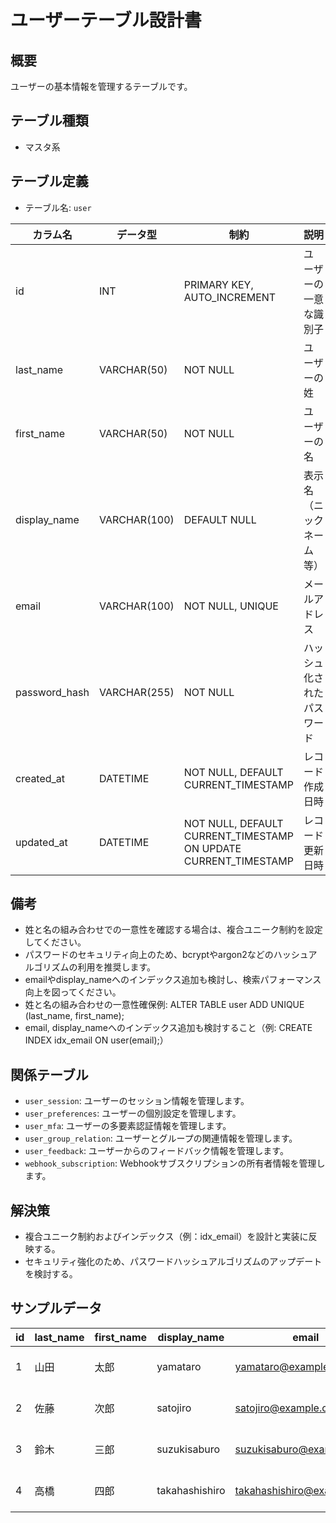 # ユーザーテーブル設計書

## 概要
ユーザーの基本情報を管理するテーブルです。

## テーブル種類
- マスタ系

## テーブル定義
- テーブル名: `user`

| カラム名      | データ型     | 制約                                              | 説明                                  |
|---------------|--------------|---------------------------------------------------|---------------------------------------|
| id            | INT          | PRIMARY KEY, AUTO_INCREMENT                       | ユーザーの一意な識別子                  |
| last_name     | VARCHAR(50)  | NOT NULL                                          | ユーザーの姓                         |
| first_name    | VARCHAR(50)  | NOT NULL                                          | ユーザーの名                         |
| display_name  | VARCHAR(100) | DEFAULT NULL                                      | 表示名（ニックネーム等）               |
| email         | VARCHAR(100) | NOT NULL, UNIQUE                                  | メールアドレス                       |
| password_hash | VARCHAR(255) | NOT NULL                                          | ハッシュ化されたパスワード            |
| created_at    | DATETIME     | NOT NULL, DEFAULT CURRENT_TIMESTAMP               | レコード作成日時                      |
| updated_at    | DATETIME     | NOT NULL, DEFAULT CURRENT_TIMESTAMP ON UPDATE CURRENT_TIMESTAMP | レコード更新日時      |

## 備考
- 姓と名の組み合わせでの一意性を確認する場合は、複合ユニーク制約を設定してください。
- パスワードのセキュリティ向上のため、bcryptやargon2などのハッシュアルゴリズムの利用を推奨します。
- emailやdisplay_nameへのインデックス追加も検討し、検索パフォーマンス向上を図ってください。
- 姓と名の組み合わせの一意性確保例:
  ALTER TABLE user ADD UNIQUE (last_name, first_name);
- email, display_nameへのインデックス追加も検討すること（例: CREATE INDEX idx_email ON user(email);）

## 関係テーブル
- `user_session`: ユーザーのセッション情報を管理します。
- `user_preferences`: ユーザーの個別設定を管理します。
- `user_mfa`: ユーザーの多要素認証情報を管理します。
- `user_group_relation`: ユーザーとグループの関連情報を管理します。
- `user_feedback`: ユーザーからのフィードバック情報を管理します。
- `webhook_subscription`: Webhookサブスクリプションの所有者情報を管理します。

## 解決策
- 複合ユニーク制約およびインデックス（例：idx_email）を設計と実装に反映する。
- セキュリティ強化のため、パスワードハッシュアルゴリズムのアップデートを検討する。

## サンプルデータ

| id | last_name | first_name | display_name | email               | password_hash | created_at           | updated_at           |
|----|-----------|------------|--------------|---------------------|----------------|----------------------|----------------------|
| 1  | 山田      | 太郎       | yamataro     | yamataro@example.com| hash1          | 2023-10-01 00:00:00  | 2023-10-01 00:00:00  |
| 2  | 佐藤      | 次郎       | satojiro     | satojiro@example.com| hash2          | 2023-11-01 00:00:00  | 2023-11-01 00:00:00  |
| 3  | 鈴木      | 三郎       | suzukisaburo | suzukisaburo@example.com| hash3      | 2023-12-01 00:00:00  | 2023-12-01 00:00:00  |
| 4  | 高橋      | 四郎       | takahashishiro | takahashishiro@example.com| hash4  | 2024-01-01 00:00:00  | 2024-01-01 00:00:00  |
